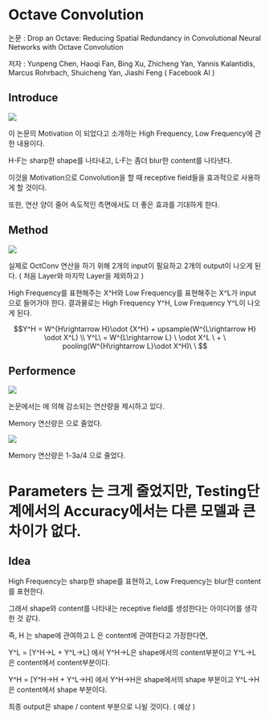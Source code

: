 # Octave Convolution

논문 : Drop an Octave: Reducing Spatial Redundancy in Convolutional Neural Networks with Octave Convolution

저자 : Yunpeng Chen, Haoqi Fan, Bing Xu, Zhicheng Yan, Yannis Kalantidis, Marcus Rohrbach, Shuicheng Yan, Jiashi Feng ( Facebook AI )

## Introduce

![](Untitled-2c5fe37e-ac51-4b44-b7fb-ea3dd3eaf766.png)

이 논문의 Motivation 이 되었다고 소개하는 High Frequency, Low Frequency에 관한 내용이다.

H-F는 sharp한 shape를 나타내고, L-F는 좀더 blur한 content를 나타낸다.

이것을 Motivation으로 Convolution을 할 때 receptive field들을 효과적으로 사용하게 할 것이다.

또한, 연산 양이 줄어 속도적인 측면에서도 더 좋은 효과를 기대하게 한다.

## Method

![](_2019-11-19_01-9639f835-f0aa-4c12-bb40-06d72276f71a.37.40.png)

실제로 OctConv 연산을 하기 위해 2개의 input이 필요하고 2개의 output이 나오게 된다.
( 처음 Layer와 마지막 Layer을 제외하고 )

High Frequency를 표현해주는 X^H와 Low Frequency를 표현해주는 X^L가 input으로 들어가야 한다.
결과물로는 High Frequency Y^H, Low Frequency Y^L이 나오게 된다.

$$Y^H = W^{H\rightarrow H}\odot {X^H} + upsample(W^{L\rightarrow H} \odot X^L) \\ Y^L\  = W^{L\rightarrow L} \ \odot X^L \ + \ pooling(W^{H\rightarrow L}\odot X^H)\ \ $$

## Performence

![](Untitled-e235b78f-9558-4b14-bf87-d3f63658bf26.png)

논문에서는 에 의해 감소되는 연산량을 제시하고 있다.

Memory 연산량은 으로 줄었다.

![](Untitled-f6e20ca3-3df9-455c-b50b-e3c3dea87ba8.png)

Memory 연산량은 1-3a/4 으로 줄었다.

# Parameters 는 크게 줄었지만, Testing단계에서의 Accuracy에서는 다른 모델과 큰 차이가 없다.

## Idea

High Frequency는 sharp한 shape를 표현하고, Low Frequency는 blur한 content를 표현한다.

그래서 shape와 content를 나타내는 receptive field를 생성한다는 아이디어를 생각한 것 같다.

즉, H 는 shape에 관여하고 L 은 content에 관여한다고 가정한다면,

Y^L = [Y^H→L + Y^L→L] 에서 Y^H→L은 shape에서의 content부분이고
                                                  Y^L→L은 content에서 content부분이다.

Y^H = [Y^H→H + Y^L→H] 에서 Y^H→H은 shape에서의  shape 부분이고
                                                    Y^L→H은 content에서 shape 부분이다.

최종 output은 shape / content 부분으로 나뉠 것이다. ( 예상 )
